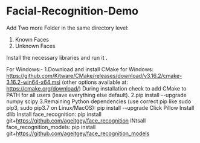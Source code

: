 # Facial-Recognition-Demo

Add Two more Folder in the same directory level:
1. Known Faces
2. Unknown Faces


Install the necessary libraries and run it .

For Windows:-
  1.Download and install CMake for Windows: https://github.com/Kitware/CMake/releases/download/v3.16.2/cmake-3.16.2-win64-x64.msi (other     options available at: https://cmake.org/download/) During installation check to add CMake to PATH for all users (leave everything       else  default).
  2.pip install --upgrade numpy scipy
  3.Remaining Python dependencies (use correct pip like sudo pip3, sudo pip3.7 on Linux/MacOS): pip install --upgrade Click Pillow
    Install dlib
    Install face_recognition: pip install git+https://github.com/ageitgey/face_recognition
    INtsall face_recognition_models: pip install git+https://github.com/ageitgey/face_recognition_models
  


